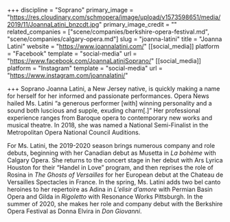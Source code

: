 +++
discipline = "Soprano"
primary_image = "https://res.cloudinary.com/schmopera/image/upload/v1573598651/media/2019/11/JoannaLatini_bnzcdt.jpg"
primary_image_credit = ""
related_companies = ["scene/companies/berkshire-opera-festival.md", "scene/companies/calgary-opera.md"]
slug = "joanna-latini"
title = "Joanna Latini"
website = "https://www.joannalatini.com/"
[[social_media]]
platform = "Facebook"
template = "social-media"
url = "https://www.facebook.com/JoannaLatiniSoprano/"
[[social_media]]
platform = "Instagram"
template = "social-media"
url = "https://www.instagram.com/joannalatini/"

+++
Soprano Joanna Latini, a New Jersey native, is quickly making a name for herself for her informed and passionate performances. Opera News hailed Ms. Latini “a generous performer \[with\] winning personality and a sound both luscious and supple, exuding charm\[.\]” Her professional experience ranges from Baroque opera to contemporary new works and musical theatre. In 2018, she was named a National Semi-Finalist in the Metropolitan Opera National Council Auditions.

 For Ms. Latini, the 2019-2020 season brings numerous company and role debuts, beginning with her Canadian debut as Musetta in _La bohème_ with Calgary Opera. She returns to the concert stage in her debut with Ars Lyrica Houston for their “Handel in Love” program, and then reprises the role of Rosina in _The Ghosts of Versailles_ for her European debut at the Chateau de Versailles Spectacles in France. In the spring, Ms. Latini adds two bel canto heroines to her repertoire as Adina in _L’elisir d’amore_ with Permian Basin Opera and Gilda in _Rigoletto_ with Resonance Works Pittsburgh. In the summer of 2020, she makes her role and company debut with the Berkshire Opera Festival as Donna Elvira in _Don Giovanni_.